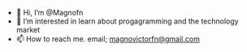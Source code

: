 - 👋 Hi, I’m @Magnofn
- 👀 I’m interested in learn about progagramming and the technology market
- 📫 How to reach me. email; magnovictorfn@gmail.com

<!---
Magnofn/Magnofn is a ✨ special ✨ repository because its `README.md` (this file) appears on your GitHub profile.
You can click the Preview link to take a look at your changes.
--->
